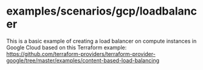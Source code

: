 # examples/scenarios/gcp/loadbalancer

This is a basic example of creating a load balancer on compute instances in Google Cloud based on this Terraform example:
https://github.com/terraform-providers/terraform-provider-google/tree/master/examples/content-based-load-balancing
